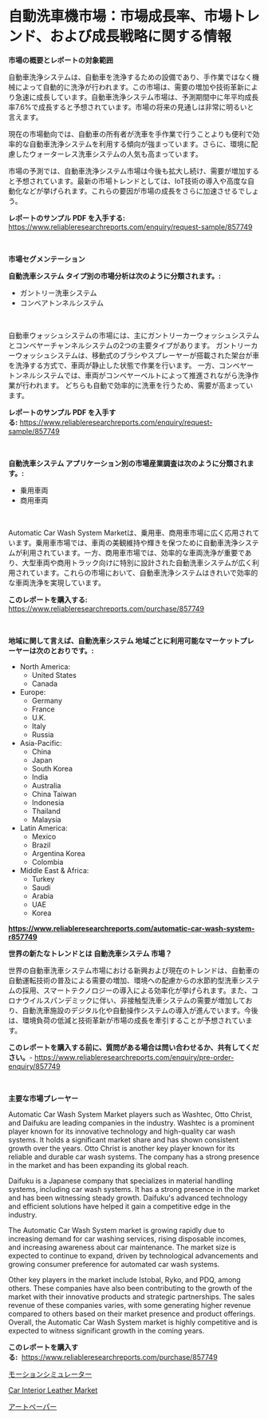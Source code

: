 <p><h1>自動洗車機市場：市場成長率、市場トレンド、および成長戦略に関する情報</h1></p><p><strong>市場の概要とレポートの対象範囲</strong></p>
<p><p>自動車洗浄システムは、自動車を洗浄するための設備であり、手作業ではなく機械によって自動的に洗浄が行われます。この市場は、需要の増加や技術革新により急速に成長しています。自動車洗浄システム市場は、予測期間中に年平均成長率7.6%で成長すると予想されています。市場の将来の見通しは非常に明るいと言えます。</p><p>現在の市場動向では、自動車の所有者が洗車を手作業で行うことよりも便利で効率的な自動車洗浄システムを利用する傾向が強まっています。さらに、環境に配慮したウォーターレス洗車システムの人気も高まっています。</p><p>市場の予測では、自動車洗浄システム市場は今後も拡大し続け、需要が増加すると予想されています。最新の市場トレンドとしては、IoT技術の導入や高度な自動化などが挙げられます。これらの要因が市場の成長をさらに加速させるでしょう。</p></p>
<p><strong>レポートのサンプル PDF を入手する:</strong> <a href="https://www.reliableresearchreports.com/enquiry/request-sample/857749">https://www.reliableresearchreports.com/enquiry/request-sample/857749</a></p>
<p>&nbsp;</p>
<p><strong>市場セグメンテーション</strong></p>
<p><strong>自動洗車システム タイプ別の市場分析は次のように分類されます。:</strong></p>
<p><ul><li>ガントリー洗車システム</li><li>コンベアトンネルシステム</li></ul></p>
<p>&nbsp;</p>
<p><p>自動車ウォッシュシステムの市場には、主にガントリーカーウォッシュシステムとコンベヤーチャンネルシステムの2つの主要タイプがあります。 ガントリーカーウォッシュシステムは、移動式のブラシやスプレーヤーが搭載された架台が車を洗浄する方式で、車両が静止した状態で作業を行います。 一方、コンベヤートンネルシステムでは、車両がコンベヤーベルトによって推進されながら洗浄作業が行われます。 どちらも自動で効率的に洗車を行うため、需要が高まっています。</p></p>
<p><strong>レポートのサンプル PDF を入手する:</strong>&nbsp;<a href="https://www.reliableresearchreports.com/enquiry/request-sample/857749">https://www.reliableresearchreports.com/enquiry/request-sample/857749</a></p>
<p>&nbsp;</p>
<p><strong> 自動洗車システム アプリケーション別の市場産業調査は次のように分類されます。:</strong></p>
<p><ul><li>乗用車両</li><li>商用車両</li></ul></p>
<p>&nbsp;</p>
<p><p>Automatic Car Wash System Marketは、乗用車、商用車市場に広く応用されています。乗用車市場では、車両の美観維持や輝きを保つために自動車洗浄システムが利用されています。一方、商用車市場では、効率的な車両洗浄が重要であり、大型車両や商用トラック向けに特別に設計された自動洗車システムが広く利用されています。これらの市場において、自動車洗浄システムはきれいで効率的な車両洗浄を実現しています。</p></p>
<p><strong>このレポートを購入する:</strong>&nbsp; <a href="https://www.reliableresearchreports.com/purchase/857749">https://www.reliableresearchreports.com/purchase/857749</a></p>
<p>&nbsp;</p>
<p><strong>地域に関して言えば、自動洗車システム 地域ごとに利用可能なマーケットプレーヤーは次のとおりです。:</strong></p>
<p><ul>
    <li>
        North America:
        <ul>
            <li>United States</li>
            <li>Canada</li>
        </ul>
    </li>
    <li>
        Europe:
        <ul>
            <li>Germany</li>
            <li>France</li>
            <li>U.K.</li>
            <li>Italy</li>
            <li>Russia</li>
        </ul>
    </li>
    <li>
        Asia-Pacific:
        <ul>
            <li>China</li>
            <li>Japan</li>
            <li>South Korea</li>
            <li>India</li>
            <li>Australia</li>
            <li>China Taiwan</li>
            <li>Indonesia</li>
            <li>Thailand</li>
            <li>Malaysia</li>
        </ul>
    </li>
    <li>
        Latin America:
        <ul>
            <li>Mexico</li>
            <li>Brazil</li>
            <li>Argentina Korea</li>
            <li>Colombia</li>
        </ul>
    </li>
    <li>
        Middle East & Africa:
        <ul>
            <li>Turkey</li>
            <li>Saudi</li>
            <li>Arabia</li>
            <li>UAE</li>
            <li>Korea</li>
        </ul>
    </li>
    </ul></p>
<p><strong><a href="https://www.reliableresearchreports.com/automatic-car-wash-system-r857749">https://www.reliableresearchreports.com/automatic-car-wash-system-r857749</a></strong>&nbsp;</p>
<p><strong>世界の新たなトレンドとは 自動洗車システム 市場？</strong></p>
<p><p>世界の自動車洗車システム市場における新興および現在のトレンドは、自動車の自動運転技術の普及による需要の増加、環境への配慮からの水節約型洗車システムの採用、スマートテクノロジーの導入による効率化が挙げられます。また、コロナウイルスパンデミックに伴い、非接触型洗車システムの需要が増加しており、自動洗車施設のデジタル化や自動操作システムの導入が進んでいます。今後は、環境負荷の低減と技術革新が市場の成長を牽引することが予想されています。</p></p>
<p><strong>このレポートを購入する前に、質問がある場合は問い合わせるか、共有してください。</strong>- <a href="https://www.reliableresearchreports.com/enquiry/pre-order-enquiry/857749">https://www.reliableresearchreports.com/enquiry/pre-order-enquiry/857749</a></p>
<p>&nbsp;</p>
<p><strong>主要な市場プレーヤー</strong></p>
<p><p>Automatic Car Wash System Market players such as Washtec, Otto Christ, and Daifuku are leading companies in the industry. Washtec is a prominent player known for its innovative technology and high-quality car wash systems. It holds a significant market share and has shown consistent growth over the years. Otto Christ is another key player known for its reliable and durable car wash systems. The company has a strong presence in the market and has been expanding its global reach.</p><p>Daifuku is a Japanese company that specializes in material handling systems, including car wash systems. It has a strong presence in the market and has been witnessing steady growth. Daifuku's advanced technology and efficient solutions have helped it gain a competitive edge in the industry.</p><p>The Automatic Car Wash System market is growing rapidly due to increasing demand for car washing services, rising disposable incomes, and increasing awareness about car maintenance. The market size is expected to continue to expand, driven by technological advancements and growing consumer preference for automated car wash systems.</p><p>Other key players in the market include Istobal, Ryko, and PDQ, among others. These companies have also been contributing to the growth of the market with their innovative products and strategic partnerships. The sales revenue of these companies varies, with some generating higher revenue compared to others based on their market presence and product offerings. Overall, the Automatic Car Wash System market is highly competitive and is expected to witness significant growth in the coming years.</p></p>
<p><strong>このレポートを購入する:</strong>&nbsp;&nbsp;<a href="https://www.reliableresearchreports.com/purchase/857749">https://www.reliableresearchreports.com/purchase/857749</a></p>
<p><p><a href="https://medium.com/@carmenfery2023/%E3%83%A2%E3%83%BC%E3%82%B7%E3%83%A7%E3%83%B3%E3%82%B7%E3%83%9F%E3%83%A5%E3%83%AC%E3%83%BC%E3%82%BF%E3%83%BC%E3%83%9E%E3%83%BC%E3%82%B1%E3%83%83%E3%83%88%E3%82%A4%E3%83%B3%E3%82%B5%E3%82%A4%E3%83%88-%E5%B8%82%E5%A0%B4%E5%8B%95%E5%90%91-%E6%88%90%E9%95%B7-2024%E5%B9%B4%E3%81%8B%E3%82%892031%E5%B9%B4%E3%81%BE%E3%81%A7%E3%81%AE%E4%BA%88%E6%B8%AC-6fc2164e234f">モーションシミュレーター</a></p><p><a href="https://circular-yam-9b9.notion.site/Insights-into-Car-Interior-Leather-Market-Size-Analysing-Market-Share-Trends-and-Growth-from-2024-a5c1041fe5334722bfb7ec7738374c57">Car Interior Leather Market</a></p><p><a href="https://medium.com/@kimalker_178/%E3%82%A2%E3%83%BC%E3%83%88%E3%83%9A%E3%83%BC%E3%83%91%E3%83%BC%E3%83%9E%E3%83%BC%E3%82%B1%E3%83%83%E3%83%88%E8%AA%BF%E6%9F%BB%E3%83%AC%E3%83%9D%E3%83%BC%E3%83%88-%E3%81%9D%E3%81%AE%E6%AD%B4%E5%8F%B2%E3%81%A8%E4%BA%88%E6%B8%AC2024%E5%B9%B4%E3%81%8B%E3%82%892031%E5%B9%B4%E3%81%BE%E3%81%A7-c6f4688242ea">アートペーパー</a></p></p>
